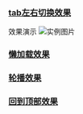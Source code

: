 ### [tab左右切换效果](http://htmlpreview.github.io/?https://github.com/zhuyutrisla/demos/blob/master/%E7%BB%84%E4%BB%B6/tab%E5%B7%A6%E5%8F%B3%E5%88%87%E6%8D%A2%E7%BB%84%E4%BB%B6.html)
效果演示
![实例图片](https://i.loli.net/2017/08/15/59929b10bd411.gif)


### [懒加载效果](http://htmlpreview.github.io/?https://github.com/zhuyutrisla/demos/blob/master/%E7%BB%84%E4%BB%B6/%E6%87%92%E5%8A%A0%E8%BD%BD%E7%BB%84%E4%BB%B6.html)



### [轮播效果](http://htmlpreview.github.io/?https://github.com/zhuyutrisla/demos/blob/master/%E7%BB%84%E4%BB%B6/%E8%BD%AE%E6%92%AD%20-%20%E7%BB%84%E4%BB%B6.html)



### [回到顶部效果](http://htmlpreview.github.io/?https://github.com/zhuyutrisla/demos/blob/master/%E7%BB%84%E4%BB%B6/%E5%9B%9E%E5%88%B0%E9%A1%B6%E9%83%A8%E7%BB%84%E4%BB%B6.html)

